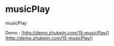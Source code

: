 musicPlay
=========

musicPlay


Demo : [http://demo.zhukejin.com/15-musicPlay/](http://demo.zhukejin.com/15-musicPlay/)
